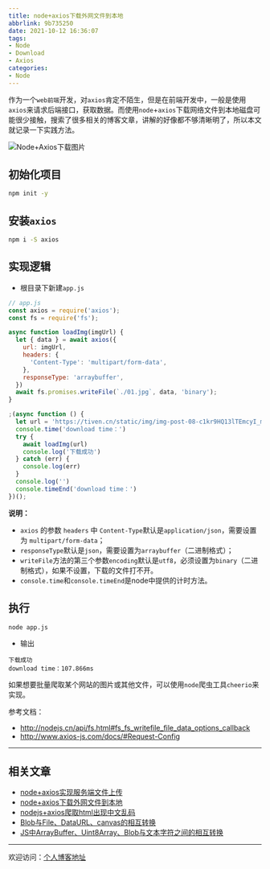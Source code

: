 ```yaml
---
title: node+axios下载外网文件到本地
abbrlink: 9b735250
date: 2021-10-12 16:36:07
tags:
- Node
- Download
- Axios
categories:
- Node
---
```


作为一个`web前端`开发，对`axios`肯定不陌生，但是在前端开发中，一般是使用`axios`来请求后端接口，获取数据。而使用`node`+`axios`下载网络文件到本地磁盘可能很少接触，搜索了很多相关的博客文章，讲解的好像都不够清晰明了，所以本文就记录一下实践方法。

![Node+Axios下载图片](https://tiven.cn/static/img/img-post-08-c1kr9HQ13lTEmcyI_mowX.jpg)

[//]: # (<!-- more -->)

## 初始化项目

```sh
npm init -y
```

## 安装`axios`

```sh
npm i -S axios
```

## 实现逻辑

* 根目录下新建`app.js`

```js
// app.js
const axios = require('axios');
const fs = require('fs');

async function loadImg(imgUrl) {
  let { data } = await axios({
    url: imgUrl,
    headers: {
      'Content-Type': 'multipart/form-data',
    },
    responseType: 'arraybuffer',
  })
  await fs.promises.writeFile(`./01.jpg`, data, 'binary');
}

;(async function () {
  let url = 'https://tiven.cn/static/img/img-post-08-c1kr9HQ13lTEmcyI_mowX.jpg'
  console.time('download time：')
  try {
    await loadImg(url)
    console.log('下载成功')
  } catch (err) {
    console.log(err)
  }
  console.log('')
  console.timeEnd('download time：')
})();
```

**说明：**
* `axios` 的参数 `headers` 中 `Content-Type`默认是`application/json`，需要设置为 `multipart/form-data`；
* `responseType`默认是`json`，需要设置为`arraybuffer`（二进制格式）；
* `writeFile`方法的第三个参数`encoding`默认是`utf8`，必须设置为`binary`（二进制格式），如果不设置，下载的文件打不开。
* `console.time`和`console.timeEnd`是node中提供的计时方法。

## 执行

```sh
node app.js
```

* 输出

```text
下载成功
download time：107.866ms
```

如果想要批量爬取某个网站的图片或其他文件，可以使用`node`爬虫工具`cheerio`来实现。

参考文档：
* http://nodejs.cn/api/fs.html#fs_fs_writefile_file_data_options_callback
* http://www.axios-js.com/docs/#Request-Config

---

## 相关文章

* [node+axios实现服务端文件上传](https://tiven.cn/p/c25ecc37/ "node+axios实现服务端文件上传 | 天问博客")
* [node+axios下载外网文件到本地](https://tiven.cn/p/9b735250/ "node+axios下载外网文件到本地 | 天问博客")
* [nodejs+axios爬取html出现中文乱码](https://tiven.cn/p/f29b2a0e/ "nodejs+axios爬取html出现中文乱码 | 天问博客")
* [Blob与File、DataURL、canvas的相互转换](https://tiven.cn/p/289c2beb/ "Blob与File、DataURL、canvas的相互转换 | 天问博客")
* [JS中ArrayBuffer、Uint8Array、Blob与文本字符之间的相互转换](https://tiven.cn/p/cfd370d0/ "JS中ArrayBuffer、Uint8Array、Blob与文本字符之间的相互转换 | 天问博客")

---

欢迎访问：[个人博客地址](https://tiven.cn/p/9b735250/ "天問博客")
